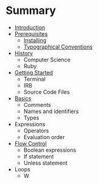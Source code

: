 # Summary

* [Introduction](README.md)
* [Prerequisites](prerequisites/README.md)
   * [Installing](prerequisites/installing.md)
   * [Typographical Conventions](prerequisites/typographical_conventions.md)
* [History](history/README.md)
   * Computer Science
   * Ruby
* [Getting Started](getting_started/README.md)
   * Terminal
   * IRB
   * Source Code Files
* [Basics](basics/README.md)
   * Comments
   * Names and identifiers
   * Types
* Expressions
   * Operators
   * Evaluation order
* [Flow Control](flow_control/README.md)
   * Boolean expressions
   * If statement
   * Unless statement
* Loops
  * W


